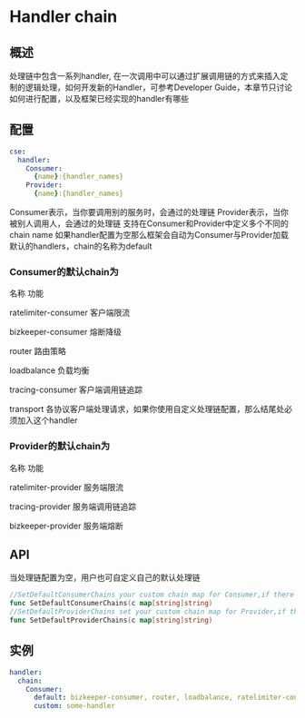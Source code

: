 # Handler chain
## 概述
处理链中包含一系列handler, 在一次调用中可以通过扩展调用链的方式来插入定制的逻辑处理，如何开发新的Handler，可参考Developer Guide，本章节只讨论如何进行配置，以及框架已经实现的handler有哪些

## 配置
```yaml
cse:
  handler:
    Consumer:
      {name}:{handler_names}
    Provider:
      {name}:{handler_names}
```
Consumer表示，当你要调用别的服务时，会通过的处理链
Provider表示，当你被别人调用人，会通过的处理链
支持在Consumer和Provider中定义多个不同的chain name
如果handler配置为空那么框架会自动为Consumer与Provider加载默认的handlers，chain的名称为default

### Consumer的默认chain为

名称	功能


ratelimiter-consumer	客户端限流

bizkeeper-consumer	熔断降级

router	路由策略

loadbalance	负载均衡

tracing-consumer	客户端调用链追踪

transport	各协议客户端处理请求，如果你使用自定义处理链配置，那么结尾处必须加入这个handler

### Provider的默认chain为

名称	功能

ratelimiter-provider	服务端限流

tracing-provider	服务端调用链追踪

bizkeeper-provider	服务端熔断

## API
当处理链配置为空，用户也可自定义自己的默认处理链
```go
//SetDefaultConsumerChains your custom chain map for Consumer,if there is no config, this default chain will take affect
func SetDefaultConsumerChains(c map[string]string)
//SetDefaultProviderChains set your custom chain map for Provider,if there is no config, this default chain will take affect
func SetDefaultProviderChains(c map[string]string)
```
## 实例
```yaml
handler:
  chain:
    Consumer:
      default: bizkeeper-consumer, router, loadbalance, ratelimiter-consumer,transport
      custom: some-handler
```